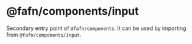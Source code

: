 # @fafn/components/input

Secondary entry point of `@fafn/components`. It can be used by importing from `@fafn/components/input`.
